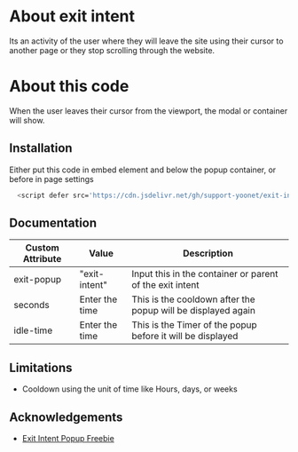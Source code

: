 
# About exit intent

Its an activity of the user where they will leave the site using their cursor to another page or they stop scrolling through the website.

# About this code
When the user leaves their cursor from the viewport, the modal or container will show.


## Installation

Either put this code in embed element and below the popup container, or before </body> in page settings

```bash
  <script defer src='https://cdn.jsdelivr.net/gh/support-yoonet/exit-intent/exit-intent.js'></script>
```
    
## Documentation

|Custom Attribute|Value|Description|
|--|--|--|
|exit-popup|"exit-intent"|Input this in the container or parent of the exit intent|
|seconds|Enter the time|This is the cooldown after the popup will be displayed again|
|idle-time|Enter the time|This is the Timer of the popup before it will be displayed|





## Limitations
- Cooldown using the unit of time like Hours, days, or weeks



## Acknowledgements

 - [Exit Intent Popup Freebie](https://webflow.com/made-in-webflow/website/exit-intent-popup-freebie)

